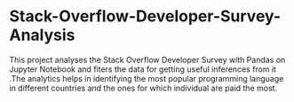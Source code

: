 # Stack-Overflow-Developer-Survey-Analysis
This project analyses the Stack Overflow Developer Survey with Pandas on Jupyter Notebook and fiters the data for getting useful inferences from it .The analytics helps in identifying the most popular programming language in different countries and the ones for which individual are paid the most.
